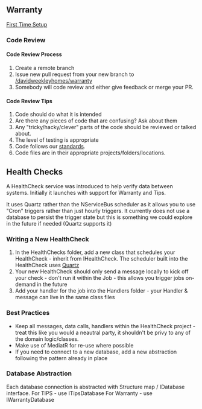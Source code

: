 ## Warranty

[First Time Setup](SETUP.md)

### Code Review

#### Code Review Process

1. Create a remote branch
2. Issue new pull request from your new branch to [/davidweekleyhomes/warranty](/davidweekleyhomes/warranty)
3. Somebody will code review and either give feedback or merge your PR.

#### Code Review Tips

1. Code should do what it is intended
2. Are there any pieces of code that are confusing? Ask about them
3. Any "tricky/hacky/clever" parts of the code should be reviewed or talked about.
4. The level of testing is appropriate
5. Code follows our [standards](CODESTANDARDS.md).
6. Code files are in their appropriate projects/folders/locations.

## Health Checks

A HealthCheck service was introduced to help verify data between systems.  Initially it launches with support for Warranty and Tips.

It uses Quartz rather than the NServiceBus scheduler as it allows you to use "Cron" triggers rather than just hourly triggers.
It currently does not use a database to persist the trigger state but this is something we could explore in the future if needed (Quartz supports it)

### Writing a New HealthCheck

1. In the HealthChecks folder, add a new class that schedules your HealthCheck - inherit from IHealthCheck.  The scheduler built into the HealthCheck uses [Quartz](http://www.quartz-scheduler.net/documentation/quartz-2.x/tutorial/jobs-and-triggers.html)
2. Your new HealthCheck should only send a message locally to kick off your check - don't run it within the Job - this allows you trigger jobs on-demand in the future
3. Add your handler for the job into the Handlers folder - your Handler & message can live in the same class files

### Best Practices

* Keep all messages, data calls, handlers within the HealthCheck project - treat this like you would a neautral party, it shouldn't be privy to any of the domain logic/classes.
* Make use of MediatR for re-use where possible
* If you need to connect to a new database, add a new abstraction following the pattern already in place

### Database Abstraction

Each database connection is abstracted with Structure map / IDatabase interface.
For TIPS - use ITipsDatabase
For Warranty - use IWarrantyDatabase
